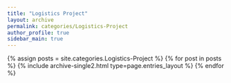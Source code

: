 ```yaml
---
title: "Logistics Project"
layout: archive
permalink: categories/Logistics-Project
author_profile: true
sidebar_main: true
---
```


{% assign posts = site.categories.Logistics-Project %}
{% for post in posts %} 
    {% include archive-single2.html type=page.entries_layout %} 
{% endfor %}